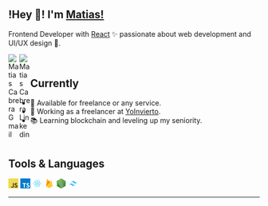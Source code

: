 ## !Hey 👋! I'm [Matias!](https://www.linkedin.com/in/matias-e-cabrera/)  
Frontend Developer with [React](https://reactjs.org) ✨ passionate about web development and UI/UX design 🎨.  

<a href="mailto:matiasc.02.2003@gmail.com">
<img align="left" alt="Matias Cabrera Gmail" width="22px" src="https://icongr.am/fontawesome/envelope.svg?size=128&color=f5e342" />
</a>
<a href="https://www.linkedin.com/in/matias-e-cabrera">
<img align="left" alt="Matias Cabrera Linkedin" width="22px" src="https://icongr.am/fontawesome/linkedin.svg?size=128&color=f5e342" />
</a>

<br/>

## Currently

- 🌱 Available for freelance or any service.  
- 🔭 Working as a freelancer at [YoInvierto](https://yoinvierto.com.ar/).  
- 📚 Learning blockchain and leveling up my seniority.  

<br />
  
## Tools & Languages
<code><img height="20" src="https://raw.githubusercontent.com/github/explore/80688e429a7d4ef2fca1e82350fe8e3517d3494d/topics/javascript/javascript.png"></code>
<code><img height="20" src="https://raw.githubusercontent.com/github/explore/80688e429a7d4ef2fca1e82350fe8e3517d3494d/topics/typescript/typescript.png"></code>
<code><img height="20" src="https://raw.githubusercontent.com/github/explore/80688e429a7d4ef2fca1e82350fe8e3517d3494d/topics/react/react.png"></code>
<code><img height="20" src="https://raw.githubusercontent.com/github/explore/80688e429a7d4ef2fca1e82350fe8e3517d3494d/topics/firebase/firebase.png"></code>
<code><img height="20" src="https://raw.githubusercontent.com/github/explore/80688e429a7d4ef2fca1e82350fe8e3517d3494d/topics/nodejs/nodejs.png"></code>
<code><img height="20" src="https://raw.githubusercontent.com/github/explore/80688e429a7d4ef2fca1e82350fe8e3517d3494d/topics/tailwind/tailwind.png"></code>

---
